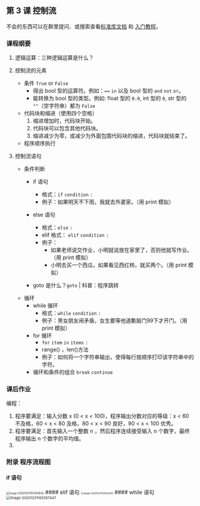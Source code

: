 ## 第 3 课 控制流

不会的东西可以在群里提问、或搜索查看[标准库文档](https://docs.python.org/zh-cn/3/library/index.html) 和 [入门教程](https://docs.python.org/zh-cn/3/tutorial/index.html)。


### 课程纲要

1. 逻辑运算：三种逻辑运算是什么？

2. 控制流的元素
   - 条件 `True` or `False`
     - 得出 bool 型的运算符。例如：`==` `in` 以及 bool 型的 `and` `not` `or`。
     - 能转换为 bool 型的类型。例如:  float 型的 `0.0`, int 型的 `0`, str 型的 `""`（空字符串）都为 `False`
   - 代码块和缩进（使用四个空格）
     1. 缩进增加时，代码块开始。
     2. 代码块可以包含其他代码块。
     3. 缩进减少为零，或减少为外面包围代码块的缩进，代码块就结束了。
   - 程序顺序执行
3. 控制流语句
   - 条件判断
      - if 语句
         - 格式：`if` `condition` `:`
         - 例子：如果明天不下雨，我就去外婆家。（用 print 模拟）
      - else 语句 
         - 格式：`else` `:` 
         -  elif 格式： `elif` `condition` `:`
         - 例子：
           - 如果老师说交作业，小明就说放在家里了，否则他就写作业。（用 print 模拟）
           - 小明去买一个西瓜，如果看见西红柿，就买两个。（用 print 模拟）

      - goto 是什么？`goto`  | 科普：程序跳转
   - 循环
      - while 循环 
         - 格式：`while` `condition` `:` 
         - 例子：男女朋友闹矛盾，女生要等他道歉敲门99下才开门。（用 print 模拟）
      - for 循环 
         - `for` `item` `in` `items` `:`
         -  range() ，len()方法
         - 例子：如何将一个字符串输出，使得每行按顺序打印该字符串中的字符。
      - 循环和条件的组合 `break` `continue`

### 课后作业

编程：

1. 程序要满足：输入分数 x (0 < x < 100)，程序输出分数对应的等级：x < 60 不及格，60 < x < 80 及格，80 < x < 90 良好，90 < x < 100 优秀。
2. 程序要满足：首先输入一个整数 n ，然后程序连续接受输入 n 个数字，最终程序输出 n 个数字的平均值。
3. 

### 附录 程序流程图

#### if 语句
<img src="https://gitee.com/xrandx/blog-figurebed/raw/master/img/image-20201231155300630.png" alt="image-20201231155300630" style="zoom: 50%;" />
#### elif 语句 
<img src="https://gitee.com/xrandx/blog-figurebed/raw/master/img/image-20201231155543295.png" alt="image-20201231155543295" style="zoom: 43%;" />
#### while 语句
<img src="https://gitee.com/xrandx/blog-figurebed/raw/master/img/image-20201231162057447.png" alt="image-20201231162057447" style="zoom: 67%;" />

